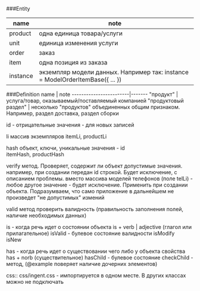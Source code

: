 
###Entity

name                | note
--------------------|-------
product             | одна единица товара/услуги
unit                | единица изменения услуги
order               | заказ
item                | одна позиция из заказа
instance            | экземпляр модели данных. Например так: instance = ModelOrderItemBase({ ... })




###Definition
name                    | note
------------------------|-------
"продукт"               | услуга/товар, оказываемый/поставляемый компанией
"продуктовый раздел"    | несколько "продуктов" объединенных общим признаком. Например, раздел доставка, раздел сборки





id - отрицательные значения - для новых записей








li      массив экземпляров
itemLi, productLi

hash    объект, ключи, уникальные значения - id   
itemHash, productHash


verify      метод. 
Проверяет, содержит ли объект допустимые значения.
например, при создании передан id строкой. Будет исключение, с описанием проблемы.
вместо массива моделей телефонов (поле telLi) - любое другое значение - будет исключение.
Применить при создании объекта. Подразумваем, что само приложение в дальнейшем не произведет "не допустимых" измений 

 
valid       метод проверить валидность (правильность заполнения полей, наличие необходимых данных)

is - когда речь идет о состоянии объекта
is + verb | adjective (глагол или прилагательное)
isValid         - булевое состояние валидности
isModify    
isNew



has - когда речь идет о существовании чего либо у объекта свойства
has + norb (существительное)
hasChild        - булевое состояние 
checkChild      - метод, (@example поверяет наличие дочерних элементов)


















css::
css/ingent.css - импортируется в одном месте. В других классах можно не подключать
